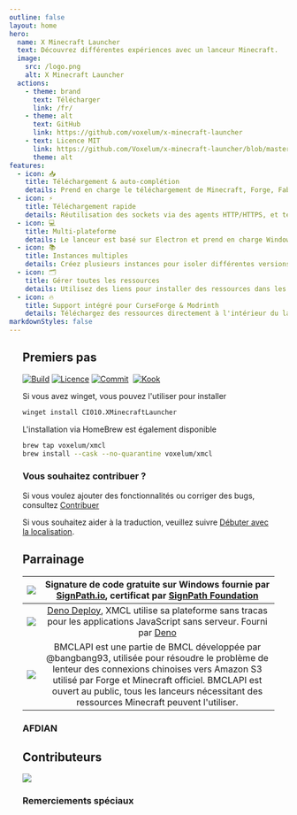 ```yaml
---
outline: false
layout: home
hero:
  name: X Minecraft Launcher
  text: Découvrez différentes expériences avec un lanceur Minecraft.
  image:
    src: /logo.png
    alt: X Minecraft Launcher
  actions:
    - theme: brand
      text: Télécharger
      link: /fr/
    - theme: alt
      text: GitHub
      link: https://github.com/voxelum/x-minecraft-launcher
    - text: Licence MIT
      link: https://github.com/Voxelum/x-minecraft-launcher/blob/master/LICENSE
      theme: alt
features:
  - icon: 📥
    title: Téléchargement & auto-complétion
    details: Prend en charge le téléchargement de Minecraft, Forge, Fabric, Quilt, OptiFine, JVM depuis des sources officielles ou des miroirs tiers.
  - icon: ⚡️
    title: Téléchargement rapide
    details: Réutilisation des sockets via des agents HTTP/HTTPS, et téléchargement des fichiers par parties simultanément.
  - icon: 💻
    title: Multi-plateforme
    details: Le lanceur est basé sur Electron et prend en charge Windows 10/11, MacOS et Linux.
  - icon: 📚
    title: Instances multiples
    details: Créez plusieurs instances pour isoler différentes versions, mods et paramètres de lancement.
  - icon: 🗂
    title: Gérer toutes les ressources
    details: Utilisez des liens pour installer des ressources dans les instances, optimisez votre utilisation du disque.
  - icon: 🔥
    title: Support intégré pour CurseForge & Modrinth
    details: Téléchargez des ressources directement à l'intérieur du lanceur.
markdownStyles: false
---
```


<div class="vp-doc" style="margin: auto; max-width: 1180px; padding: 0 24px">

## Premiers pas

<p style="display: flex; gap: 4px;">
  <a href="https://github.com/Voxelum/x-minecraft-launcher">
    <img src="https://github.com/Voxelum/x-minecraft-launcher/workflows/Build/badge.svg" alt="Build">
  </a>
  <a href="https://github.com/Voxelum/x-minecraft-launcher/blob/master/LICENSE">
    <img src="https://img.shields.io/npm/l/@xmcl/core.svg" alt="Licence">
  </a>
  <a href="https://conventionalcommits.org">
    <img src="https://img.shields.io/badge/Conventional%20Commits-1.0.0-yellow.svg" alt="Commit">
  </a>
  <br>
  <a href="https://kook.top/gqjSHh">
    <img src="https://img.shields.io/endpoint?url=https://api.xmcl.app/kook-badge" alt="Kook">
  </a>
</p>

Si vous avez winget, vous pouvez l'utiliser pour installer

```bash
winget install CI010.XMinecraftLauncher
```

L'installation via HomeBrew est également disponible

```bash
brew tap voxelum/xmcl
brew install --cask --no-quarantine voxelum/xmcl
```

### Vous souhaitez contribuer ?

Si vous voulez ajouter des fonctionnalités ou corriger des bugs, consultez [Contribuer](/fr/guide/contributing)

Si vous souhaitez aider à la traduction, veuillez suivre [Débuter avec la localisation](/fr/guide/i18n).


## Parrainage

| [![](https://github.com/DGP-Studio/Snap.Hutao/assets/10614984/73ae8b90-f3c7-4033-b2b7-f4126331ce66)](https://www.netlify.com/) |                 Signature de code gratuite sur Windows fournie par [SignPath.io](https://signpath.io/), certificat par [SignPath Foundation](https://signpath.org/)                  |
| :----------------------------------------------------------------------------------------------------------------------------: | :------------------------------------------------------------------------------------------------------------------------------------------------------------------------: |
|                                        [![](/deno-logo.webp)](https://deno.com/deploy)                                         |        [Deno Deploy](https://deno.com/deploy), XMCL utilise sa plateforme sans tracas pour les applications JavaScript sans serveur. Fourni par [Deno](https://deno.com/)        |
|                                         [![](https://bmclapidoc.bangbang93.com/assets/favicon.ico?v=1742218388684)](https://bmclapidoc.bangbang93.com/)                                         | BMCLAPI est une partie de BMCL développée par @bangbang93, utilisée pour résoudre le problème de lenteur des connexions chinoises vers Amazon S3 utilisé par Forge et Minecraft officiel. BMCLAPI est ouvert au public, tous les lanceurs nécessitant des ressources Minecraft peuvent l'utiliser. |

### AFDIAN

<!-- afdian-start -->
<!--@include: ../../parts/afdian.md-->
<!-- afdian-end -->

## Contributeurs

<a href="https://github.com/voxelum/x-minecraft-launcher/graphs/contributors" flex justify-center>
  <img src="https://contrib.rocks/image?repo=voxelum/x-minecraft-launcher" />
</a>

### Remerciements spéciaux
